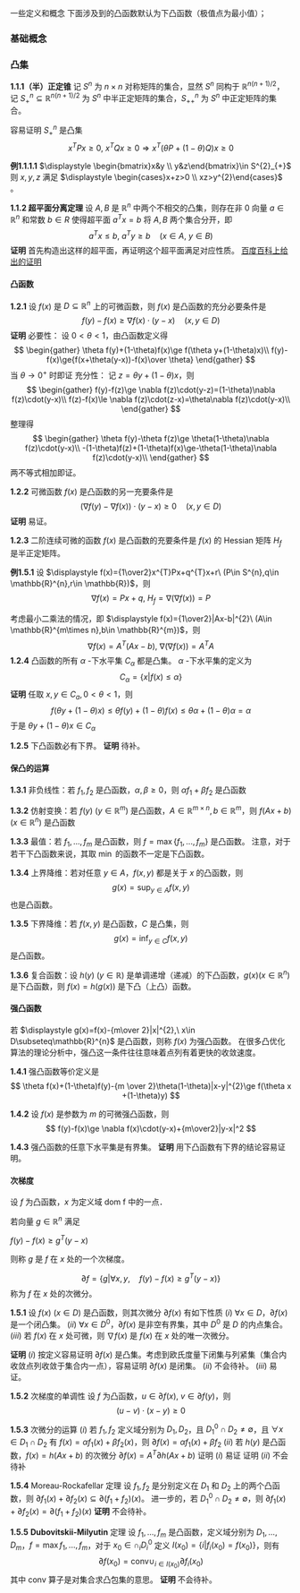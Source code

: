 一些定义和概念
下面涉及到的凸函数默认为下凸函数（极值点为最小值）；

### 基础概念
### 凸集

**1.1.1（半）正定锥**
记 $S^{n}$ 为 $n\times n$ 对称矩阵的集合，显然 $S^{n}$ 同构于 $\mathbb{R}^{n(n+1)/2}$，记 $S^{n}_{+}\subseteq \mathbb{R}^{n(n+1)/2}$ 为 $S^{n}$ 中半正定矩阵的集合，$S^{n}_{++}$ 为 $S^{n}$ 中正定矩阵的集合。

容易证明 $S^{n}_{+}$ 是凸集
$$
x^{T}Px\ge0,\ x^{T}Qx\ge0\Rightarrow x^{T}(\theta P+(1-\theta)Q)x\ge0
$$

**例1.1.1.1**
$\displaystyle \begin{bmatrix}x&y \\ y&z\end{bmatrix}\in S^{2}_{+}$ 则 $x,y,z$ 满足 $\displaystyle \begin{cases}x+z>0 \\ xz>y^{2}\end{cases}$  。

**1.1.2 超平面分离定理**
设 $A,B$ 是 $\mathbb{R}^n$ 中两个不相交的凸集，则存在非 $0$ 向量 $a\in \mathbb{R}^n$ 和常数 $b\in R$ 使得超平面 $a^{T}x=b$ 将 $A,B$ 两个集合分开，即
$$
a^{T} x\le b,\ a^{T}y\ge b\quad(x\in A,\ y\in B)
$$
**证明**
首先构造出这样的超平面，再证明这个超平面满足对应性质。
[百度百科上给出的证明](https://baike.baidu.com/item/%E5%87%B8%E9%9B%86%E5%88%86%E7%A6%BB%E5%AE%9A%E7%90%86/12753190?fr=ge_ala)

#### 凸函数

**1.2.1** 设 $f(x)$ 是 $D\subseteq \mathbb{R}^{n}$ 上的可微函数，则 $f(x)$ 是凸函数的充分必要条件是
$$
f(y)-f(x)\ge \nabla f(x)\cdot(y-x)\quad(x,y\in D)
$$
**证明**
必要性：
设 $0<\theta<1$，由凸函数定义得
$$
\begin{gather}
\theta f(y)+(1-\theta)f(x)\ge f(\theta y+(1-\theta)x)\\
f(y)-f(x)\ge{f(x+\theta(y-x))-f(x)\over \theta}
\end{gather}
$$
当 $\theta\to 0^{+}$ 时即证
充分性：
记 $z=\theta y +(1-\theta)x$，则
$$
\begin{gather}
f(y)-f(z)\ge \nabla f(z)\cdot(y-z)=(1-\theta)\nabla f(z)\cdot(y-x)\\
f(z)-f(x)\le \nabla f(z)\cdot(z-x)=\theta\nabla f(z)\cdot(y-x)\\
\end{gather}
$$
整理得
$$
\begin{gather}
\theta f(y)-\theta f(z)\ge \theta(1-\theta)\nabla f(z)\cdot(y-x)\\
-(1-\theta)f(z)+(1-\theta)f(x)\ge-\theta(1-\theta)\nabla f(z)\cdot(y-x)\\
\end{gather}
$$
两不等式相加即证。

**1.2.2** 可微函数 $f(x)$ 是凸函数的另一充要条件是
$$
(\nabla f(y)-\nabla f(x))\cdot (y-x)\ge 0\quad(x,y\in D)
$$
**证明** 
易证。

**1.2.3** 二阶连续可微的函数 $f(x)$ 是凸函数的充要条件是 $f(x)$ 的 $\text{Hessian}$ 矩阵 $H_{f}$ 是半正定矩阵。

**例1.5.1**
设 $\displaystyle f(x)={1\over2}x^{T}Px+q^{T}x+r\ (P\in S^{n},q\in \mathbb{R}^{n},r\in \mathbb{R})$，则
$$
\nabla f(x)=Px+q,\ H_{f}=\nabla(\nabla f(x))=P
$$

考虑最小二乘法的情况，即 $\displaystyle f(x)={1\over2}|Ax-b|^{2}\ (A\in \mathbb{R}^{m\times n},b\in \mathbb{R}^{m})$，则
$$
\nabla f(x)=A^{T}(Ax-b),\ \nabla(\nabla f(x))=A^{T}A
$$
**1.2.4** 凸函数的所有 $\alpha$ -下水平集 $C_{\alpha}$ 都是凸集。
$\alpha$ -下水平集的定义为
$$
C_{\alpha}=\left\{x|f(x)\le \alpha\right\}
$$
**证明**
任取 $x,y\in C_{a},0<\theta<1$，则
$$
f(\theta y+(1-\theta)x)\le \theta f(y)+(1-\theta)f(x)\le \theta \alpha+(1-\theta)\alpha=\alpha
$$
于是 $\theta y+(1-\theta)x\in C_{\alpha}$

**1.2.5** 下凸函数必有下界。
**证明**
待补。

#### 保凸的运算

**1.3.1** 非负线性：若 $f_{1},f_{2}$ 是凸函数，$\alpha,\beta\ge 0$，则 $\alpha f_{1}+\beta f_{2}$ 是凸函数

**1.3.2** 仿射变换：若 $f(y)\ (y\in \mathbb{R}^{m})$ 是凸函数，$A\in \mathbb{R}^{m\times n},b\in \mathbb{R}^{m}$，则 $f(Ax+b) (x\in \mathbb{R}^{n})$ 是凸函数

**1.3.3** 最值：若 $f_{1},...,f_{m}$ 是凸函数，则 $f=\max \left\{f_{1},...,f_{m}\right\}$ 是凸函数。
注意，对于若干下凸函数来说，其取 $\min$ 的函数不一定是下凸函数。

**1.3.4** 上界降维：若对任意 $y\in A$，$f(x,y)$ 都是关于 $x$ 的凸函数，则
$$
g(x)=\sup_{y\in A}f(x,y)
$$
也是凸函数。

**1.3.5** 下界降维：若 $f(x,y)$ 是凸函数，$C$ 是凸集，则
$$
g(x)=\inf_{y\in C}f(x,y)
$$
是凸函数。

**1.3.6** 复合函数：设 $h(y)\ (y\in \mathbb{R})$ 是单调递增（递减）的下凸函数，$g(x) (x\in \mathbb{R}^n)$ 是下凸函数，则 $f(x)=h(g(x))$ 是下凸（上凸）函数。 

#### 强凸函数

若 $\displaystyle g(x)=f(x)-{m\over 2}|x|^{2},\ x\in D\subseteq\mathbb{R}^{n}$ 是凸函数，则称 $f(x)$ 为强凸函数。
在很多凸优化算法的理论分析中，强凸这一条件往往意味着点列有着更快的收敛速度。

**1.4.1** 强凸函数等价定义是
$$
\theta f(x)+(1-\theta)f(y)-{m \over 2}\theta(1-\theta)|x-y|^{2}\ge f(\theta x +(1-\theta)y)
$$

**1.4.2** 设 $f(x)$ 是参数为 $m$ 的可微强凸函数，则 
$$
f(y)-f(x)\ge \nabla f(x)\cdot(y-x)+{m\over2}|y-x|^2
$$

**1.4.3** 强凸函数的任意下水平集是有界集。
**证明**
用下凸函数有下界的结论容易证明。

#### 次梯度

设 $f$ 为凸函数，$x$ 为定义域 dom f 中的一点．

若向量 $g\in \mathbb{R}^{n}$ 满足

$f(y)-f(x)\ge g^{T}(y-x)$ 

则称 $g$ 是 $f$ 在 $x$ 处的一个次梯度。

$$
\partial f=\left\{g|\forall x,y,\quad f(y)-f(x)\ge g^{T}(y-x)\right\}
$$
称为 $f$ 在 $x$ 处的次微分。

**1.5.1** 设 $f(x)\ (x\in D)$ 是凸函数，则其次微分 $\partial f(x)$ 有如下性质
$(i)$ $\forall x\in D$，$\partial f(x)$ 是一个闭凸集。
$(ii)$ $\forall x\in D^{0}$，$\partial f(x)$ 是非空有界集，其中 $D^{0}$ 是 $D$ 的内点集合。
$(iii)$ 若 $f(x)$ 在 $x$ 处可微，则 $\nabla f(x)$ 是 $f(x)$ 在 $x$ 处的唯一次微分。

**证明**
$(i)$ 按定义容易证明 $\partial  f(x)$ 是凸集。考虑到欧氏度量下闭集与列紧集（集合内收敛点列收敛于集合内一点），容易证明 $\partial f(x)$ 是闭集。
$(ii)$ 不会待补。
$(iii)$ 易证。

**1.5.2** 次梯度的单调性
设 $f$ 为凸函数，$u\in \partial f(x),\ v\in \partial f(y)$，则
$$
(u-v)\cdot(x-y)\ge0
$$

**1.5.3** 次微分的运算
$(i)$ 若 $f_{1},f_{2}$ 定义域分别为 $D_{1},D_{2}$，且 $D^{0}_{1}\cap D_{2}\neq \emptyset$，且 $\forall x\in D_{1}\cap D_{2}$ 有 $f(x)=\alpha f_{1}(x)+\beta f_{2}(x)$，则 $\partial f(x)=\alpha f_{1}(x)+\beta f_{2}$ 
$(ii)$ 若 $h(y)$ 是凸函数，$f(x)=h(Ax+b)$ 的次微分 $\partial f(x)=A^{T}\partial h(Ax+b)$
证明 $(i)$ 易证
证明 $(ii)$ 不会待补

**1.5.4** $\text{Moreau-Rockafellar}$ 定理
设 $f_{1},f_{2}$ 是分别定义在 $D_{1}$ 和 $D_{2}$ 上的两个凸函数，则 $\partial f_{1}(x)+\partial f_{2}(x)\subseteq \partial (f_{1}+f_{2})(x)$。
进一步的，若 $D_{1}^{0}\cap D_{2}\neq \emptyset$，则 $\partial f_{1}(x)+\partial f_{2}(x)=\partial (f_{1}+f_{2})(x)$
**证明**
不会待补。

**1.5.5** **Dubovitskii-Milyutin** 定理
设 $f_{1},...,f_{m}$ 是凸函数，定义域分别为 $D_{1},...,D_{m}$，$f=\max{f_{1},...,f_{m}}$，对于 $\displaystyle x_{0}\in \cap_i D^{0}_{i}$ 定义 $I(x_{0})=\left\{i|f_{i}(x_{0})=f(x_{0})\right\}$，则有
$$
\partial f(x_{0})=\mathrm{conv}\cup_{i\in I(x_{0})}\partial f_i(x_0)
$$
其中 $\mathrm{conv}$ 算子是对集合求凸包集的意思。
**证明**
不会待补。
